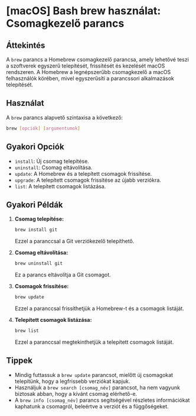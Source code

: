 # [macOS] Bash brew használat: Csomagkezelő parancs

## Áttekintés
A `brew` parancs a Homebrew csomagkezelő parancsa, amely lehetővé teszi a szoftverek egyszerű telepítését, frissítését és kezelését macOS rendszeren. A Homebrew a legnépszerűbb csomagkezelő a macOS felhasználók körében, mivel egyszerűsíti a parancssori alkalmazások telepítését.

## Használat
A `brew` parancs alapvető szintaxisa a következő:

```bash
brew [opciók] [argumentumok]
```

## Gyakori Opciók
- `install`: Új csomag telepítése.
- `uninstall`: Csomag eltávolítása.
- `update`: A Homebrew és a telepített csomagok frissítése.
- `upgrade`: A telepített csomagok frissítése az újabb verziókra.
- `list`: A telepített csomagok listázása.

## Gyakori Példák
1. **Csomag telepítése:**
   ```bash
   brew install git
   ```
   Ezzel a paranccsal a Git verziókezelő telepíthető.

2. **Csomag eltávolítása:**
   ```bash
   brew uninstall git
   ```
   Ez a parancs eltávolítja a Git csomagot.

3. **Csomagok frissítése:**
   ```bash
   brew update
   ```
   Ezzel a paranccsal frissíthetjük a Homebrew-t és a csomagok listáját.

4. **Telepített csomagok listázása:**
   ```bash
   brew list
   ```
   Ezzel a paranccsal megtekinthetjük a telepített csomagok listáját.

## Tippek
- Mindig futtassuk a `brew update` parancsot, mielőtt új csomagokat telepítünk, hogy a legfrissebb verziókat kapjuk.
- Használjuk a `brew search [csomag_név]` parancsot, ha nem vagyunk biztosak abban, hogy a kívánt csomag elérhető-e.
- A `brew info [csomag_név]` parancs segítségével részletes információkat kaphatunk a csomagról, beleértve a verziót és a függőségeket.